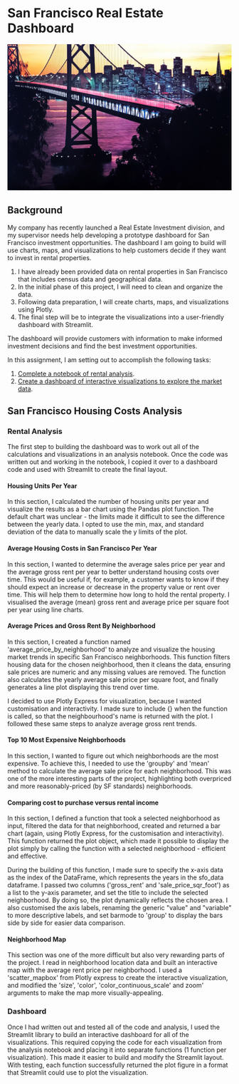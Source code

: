 # San Francisco Real Estate Dashboard

![San Francisco Park Reading](Images/san-francisco.jpg)


## Background

My company has recently launched a Real Estate Investment division, and my supervisor needs  help developing a prototype dashboard for San Francisco investment opportunities. The dashboard I am going to build will use charts, maps, and visualizations to help customers decide if they want to invest in rental properties.

1. I have already been provided data on rental properties in San Francisco that includes census data and geographical data.
2. In the initial phase of this project, I will need to clean and organize the data.
3. Following data preparation, I will create charts, maps, and visualizations using Plotly.
4. The final step will be to integrate the visualizations into a user-friendly dashboard with Streamlit.

The dashboard will provide customers with information to make informed investment decisions and find the best investment opportunities.

In this assignment, I am setting out to accomplish the following tasks:
1. [Complete a notebook of rental analysis](#Rental-Analysis).
2. [Create a dashboard of interactive visualizations to explore the market data](#Dashboard).

## San Francisco Housing Costs Analysis 

### Rental Analysis

The first step to building the dashboard was to work out all of the calculations and visualizations in an analysis notebook. Once the code was written out and working in the notebook, I copied it over to a dashboard code and used with Streamlit to create the final layout.

#### Housing Units Per Year

In this section, I calculated the number of housing units per year and visualize the results as a bar chart using the Pandas plot function. The default chart was unclear - the limits made it difficult to see the difference between the yearly data. I opted to use the min, max, and standard deviation of the data to manually scale the y limits of the plot.

#### Average Housing Costs in San Francisco Per Year

In this section, I wanted to determine the average sales price per year and the average gross rent per year to better understand housing costs over time. This would be useful if, for example, a customer wants to know if they should expect an increase or decrease in the property value or rent over time. This will help them to determine how long to hold the rental property. I visualised the average (mean) gross rent and average price per square foot per year using line charts.

#### Average Prices and Gross Rent By Neighborhood

In this section, I created a function named 'average_price_by_neighborhood' to analyze and visualize the housing market trends in specific San Francisco neighborhoods. This function filters housing data for the chosen neighborhood, then it cleans the data, ensuring sale prices are numeric and any missing values are removed. The function also calculates the yearly average sale price per square foot, and finally generates a line plot displaying this trend over time.

I decided to use Plotly Express for visualization, because I wanted customisation and interactivity. I made sure to include {} when the function is called, so that the neighbourhood's name is returned with the plot. I followed these same steps to analyze average gross rent trends.

#### Top 10 Most Expensive Neighborhoods

In this section, I wanted to figure out which neighborhoods are the most expensive. To achieve this, I needed to use the 'groupby' and 'mean' method to calculate the average sale price for each neighborhood. This was one of the more interesting parts of the project, highlighting both overpriced and more reasonably-priced (by SF standards) neighborhoods.

#### Comparing cost to purchase versus rental income

In this section, I defined a function that took a selected neighborhood as input, filtered the data for that neighborhood, created and returned a bar chart (again, using Plotly Express, for the customisation and interactivity). This function returned the plot object, which made it possible to display the plot simply by calling the function with a selected neighborhood - efficient and effective.

During the building of this function, I made sure to specify the x-axis data as the index of the DataFrame, which represents the years in the sfo_data dataframe. I passed two columns ('gross_rent' and 'sale_price_sqr_foot') as a list to the y-axis parameter, and set the title to include the selected neighborhood. By doing so, the plot dynamically reflects the chosen area. I also customised the axis labels, renaming the generic "value" and "variable" to more descriptive labels, and set barmode to 'group' to display the bars side by side for easier data comparison.

#### Neighborhood Map

This section was one of the more difficult but also very rewarding parts of the project. I read in neighborhood location data and built an interactive map with the average rent price per neighborhood. I used a 'scatter_mapbox' from Plotly express to create the interactive visualization, and modified the 'size', 'color', 'color_continuous_scale' and zoom' arguments to make the map more visually-appealing.

### Dashboard

Once I had written out and tested all of the code and analysis, I used the Streamlit library to build an interactive dashboard for all of the visualizations. This required copying the code for each visualization from the analysis notebook and placing it into separate functions (1 function per visualization). This made it easier to build and modify the Streamlit layout. With testing, each function successfully returned the plot figure in a format that Streamlit could use to plot the
visualization. 
